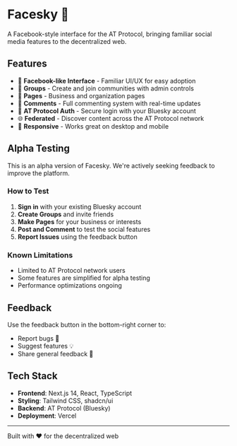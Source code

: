 # Facesky 🌌

A Facebook-style interface for the AT Protocol, bringing familiar social media features to the decentralized web.

## Features

- 📱 **Facebook-like Interface** - Familiar UI/UX for easy adoption
- 👥 **Groups** - Create and join communities with admin controls
- 📄 **Pages** - Business and organization pages
- 💬 **Comments** - Full commenting system with real-time updates
- 🔐 **AT Protocol Auth** - Secure login with your Bluesky account
- 🌐 **Federated** - Discover content across the AT Protocol network
- 📱 **Responsive** - Works great on desktop and mobile

## Alpha Testing

This is an alpha version of Facesky. We're actively seeking feedback to improve the platform.

### How to Test

1. **Sign in** with your existing Bluesky account
2. **Create Groups** and invite friends
3. **Make Pages** for your business or interests
4. **Post and Comment** to test the social features
5. **Report Issues** using the feedback button

### Known Limitations

- Limited to AT Protocol network users
- Some features are simplified for alpha testing
- Performance optimizations ongoing

## Feedback

Use the feedback button in the bottom-right corner to:
- Report bugs 🐛
- Suggest features 💡
- Share general feedback 💬

## Tech Stack

- **Frontend**: Next.js 14, React, TypeScript
- **Styling**: Tailwind CSS, shadcn/ui
- **Backend**: AT Protocol (Bluesky)
- **Deployment**: Vercel

---

Built with ❤️ for the decentralized web
